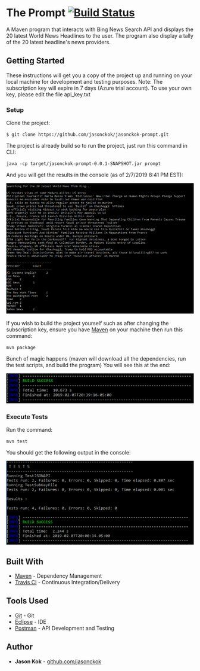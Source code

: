 # The Prompt [![Build Status](https://travis-ci.org/jasonckok/jasonckok-prompt.svg?branch=master)](https://travis-ci.org/jasonckok/jasonckok-prompt)

A Maven program that interacts with Bing News Search API and displays the 20 latest World News Headlines to the user.
The program also display a tally of the 20 latest headline's news providers.

## Getting Started

These instructions will get you a copy of the project up and running on your local machine for development and testing purposes.
Note: The subscription key will expire in 7 days (Azure trial account). To use your own key, please edit the file api_key.txt

### Setup

Clone the project:

```
$ git clone https://github.com/jasonckok/jasonckok-prompt.git
```

The project is already build so to run the project, just run this command in CLI:

```
java -cp target/jasonckok-prompt-0.0.1-SNAPSHOT.jar prompt
```

And you will get the results in the console (as of 2/7/2019 8:41 PM EST):

<img src="https://github.com/jasonckok/jasonckok-prompt/blob/master/screenshots/bing_results.PNG">

If you wish to build the project yourself such as after changing the subscription key, ensure you have [Maven](https://maven.apache.org/index.html) on your machine then run this command:

```
mvn package
```

Bunch of magic happens (maven will download all the dependencies, run the test scripts, and build the program)
You will see this at the end:

<img src="https://github.com/jasonckok/jasonckok-prompt/blob/master/screenshots/package_results.PNG">

### Execute Tests

Run the command:

```
mvn test
```

You should get the following output in the console:

<img src="https://github.com/jasonckok/jasonckok-prompt/blob/master/screenshots/test_results.PNG">

## Built With

* [Maven](https://maven.apache.org/) - Dependency Management
* [Travis CI](https://travis-ci.org) - Continuous Integration/Delivery

## Tools Used

* [Git](https://git-scm.com/) - Git
* [Eclipse](https://www.eclipse.org/) - IDE
* [Postman](https://www.getpostman.com/) - API Development and Testing

## Author

* **Jason Kok** - [github.com/jasonckok](https://github.com/jasonckok)
